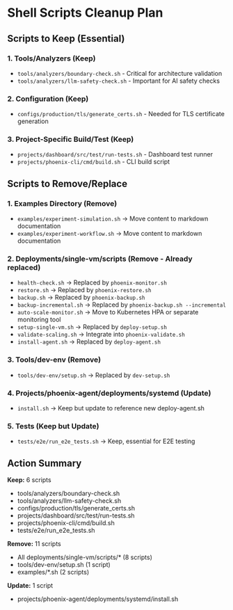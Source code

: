 # Shell Scripts Cleanup Plan

## Scripts to Keep (Essential)

### 1. Tools/Analyzers (Keep)
- `tools/analyzers/boundary-check.sh` - Critical for architecture validation
- `tools/analyzers/llm-safety-check.sh` - Important for AI safety checks

### 2. Configuration (Keep)
- `configs/production/tls/generate_certs.sh` - Needed for TLS certificate generation

### 3. Project-Specific Build/Test (Keep)
- `projects/dashboard/src/test/run-tests.sh` - Dashboard test runner
- `projects/phoenix-cli/cmd/build.sh` - CLI build script

## Scripts to Remove/Replace

### 1. Examples Directory (Remove)
- `examples/experiment-simulation.sh` → Move content to markdown documentation
- `examples/experiment-workflow.sh` → Move content to markdown documentation

### 2. Deployments/single-vm/scripts (Remove - Already replaced)
- `health-check.sh` → Replaced by `phoenix-monitor.sh`
- `restore.sh` → Replaced by `phoenix-restore.sh`
- `backup.sh` → Replaced by `phoenix-backup.sh`
- `backup-incremental.sh` → Replaced by `phoenix-backup.sh --incremental`
- `auto-scale-monitor.sh` → Move to Kubernetes HPA or separate monitoring tool
- `setup-single-vm.sh` → Replaced by `deploy-setup.sh`
- `validate-scaling.sh` → Integrate into `phoenix-validate.sh`
- `install-agent.sh` → Replaced by `deploy-agent.sh`

### 3. Tools/dev-env (Remove)
- `tools/dev-env/setup.sh` → Replaced by `dev-setup.sh`

### 4. Projects/phoenix-agent/deployments/systemd (Update)
- `install.sh` → Keep but update to reference new deploy-agent.sh

### 5. Tests (Keep but Update)
- `tests/e2e/run_e2e_tests.sh` → Keep, essential for E2E testing

## Action Summary

**Keep:** 6 scripts
- tools/analyzers/boundary-check.sh
- tools/analyzers/llm-safety-check.sh  
- configs/production/tls/generate_certs.sh
- projects/dashboard/src/test/run-tests.sh
- projects/phoenix-cli/cmd/build.sh
- tests/e2e/run_e2e_tests.sh

**Remove:** 11 scripts
- All deployments/single-vm/scripts/* (8 scripts)
- tools/dev-env/setup.sh (1 script)
- examples/*.sh (2 scripts)

**Update:** 1 script
- projects/phoenix-agent/deployments/systemd/install.sh